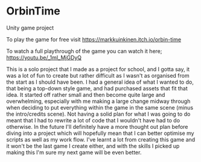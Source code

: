 # OrbinTime
Unity game project

To play the game for free visit https://markkuinkinen.itch.io/orbin-time

To watch a full playthrough of the game you can watch it here; https://youtu.be/_1mI_MjGDyQ

This is a solo project that I made as a project for school, and I gotta say, it was a lot of fun to create but rather difficult as I wasn't as organised from the start as I should have been. I had a general idea of what I wanted to do, that being a top-down style game, and had purchased assets that fit that idea. It started off rather small and then become quite large and overwhelming, especially with me making a large change midway through when deciding to put everything within the game in the same scene (minus the intro/credits scene). Not having a solid plan for what I was going to do meant that I had to rewrite a lot of code that I wouldn't have had to do otherwise. In the future I'll definitely have a more thought out plan before diving into a project which will hopefully mean that I can better optimise my scripts as well as my work flow. I've learnt a lot from creating this game and it won't be the last game I create either, and with the skills I picked up making this I'm sure my next game will be even better.

